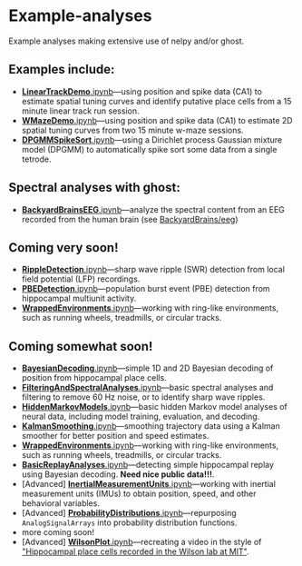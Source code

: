 # Example-analyses
Example analyses making extensive use of nelpy and/or ghost.

## Examples include:
  * [**LinearTrackDemo**.ipynb](../master/LinearTrackDemo.ipynb)—using position and spike data (CA1) to estimate spatial tuning curves and identify putative place cells from a 15 minute linear track run session.
  *  [**WMazeDemo**.ipynb](../master/WMazeDemo.ipynb)—using position and spike data (CA1) to estimate 2D spatial tuning curves from two 15 minute w-maze sessions.
  *  [**DPGMMSpikeSort**.ipynb](../master/DPGMMSpikeSort.ipynb)—using a Dirichlet process Gaussian mixture model (DPGMM) to automatically spike sort some data from a single tetrode.
  
## Spectral analyses with ghost:
  * [**BackyardBrainsEEG**.ipynb](../master/BackyardBrainsEEG.ipynb)—analyze the spectral content from an EEG recorded from the human brain (see [BackyardBrains/eeg](https://backyardbrains.com/experiments/eeg))

## Coming very soon!
  * [**RippleDetection**.ipynb](../master/RippleDetection.ipynb)—sharp wave ripple (SWR) detection from local field potential (LFP) recordings.
  * [**PBEDetection**.ipynb](../master/PBEDetection.ipynb)—population burst event (PBE) detection from hippocampal multiunit activity.
  * [**WrappedEnvironments**.ipynb](../master/WrappedEnvironments.ipynb)—working with ring-like environments, such as running wheels, treadmills, or circular tracks.

## Coming somewhat soon!
  * [**BayesianDecoding**.ipynb](../master/BayesianDecoding.ipynb)—simple 1D and 2D Bayesian decoding of position from hippocampal place cells.
  * [**FilteringAndSpectralAnalyses**.ipynb](../master/FilteringAndSpectralAnalyses.ipynb)—basic spectral analyses and filtering to remove 60 Hz noise, or to identify sharp wave ripples.
  * [**HiddenMarkovModels**.ipynb](../master/HiddenMarkovModels.ipynb)—basic hidden Markov model analyses of neural data, including model training, evaluation, and decoding.
  * [**KalmanSmoothing**.ipynb](../master/KalmanSmoothing.ipynb)—smoothing trajectory data using a Kalman smoother for better position and speed estimates.
  * [**WrappedEnvironments**.ipynb](../master/WrappedEnvironments.ipynb)—working with ring-like environments, such as running wheels, treadmills, or circular tracks.
  * [**BasicReplayAnalyses**.ipynb](../master/BasicReplayAnalyses.ipynb)—detecting simple hippocampal replay using Bayesian decoding. **Need nice public data!!!**.
  * [Advanced] [**InertialMeasurementUnits**.ipynb](../master/InertialMeasurementUnits.ipynb)—working with inertial measurement units (IMUs) to obtain position, speed, and other behavioral variables.
  * [Advanced] [**ProbabilityDistributions**.ipynb](../master/ProbabilityDistributions.ipynb)—repurposing `AnalogSignalArrays` into probability distribution functions.
  * more coming soon!
  * [Advanced] [**WilsonPlot**.ipynb](../master/WilsonPlot.ipynb)—recreating a video in the style of ["Hippocampal place cells recorded in the Wilson lab at MIT"](https://www.youtube.com/watch?v=lfNVv0A8QvI).
